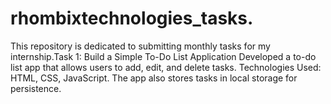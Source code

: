 # rhombixtechnologies_tasks.
This repository is dedicated to submitting monthly tasks for my internship.Task 1: Build a Simple To-Do List Application  Developed a to-do list app that allows users to add, edit, and delete tasks. Technologies Used: HTML, CSS, JavaScript.  The app also stores tasks in local storage for persistence.
